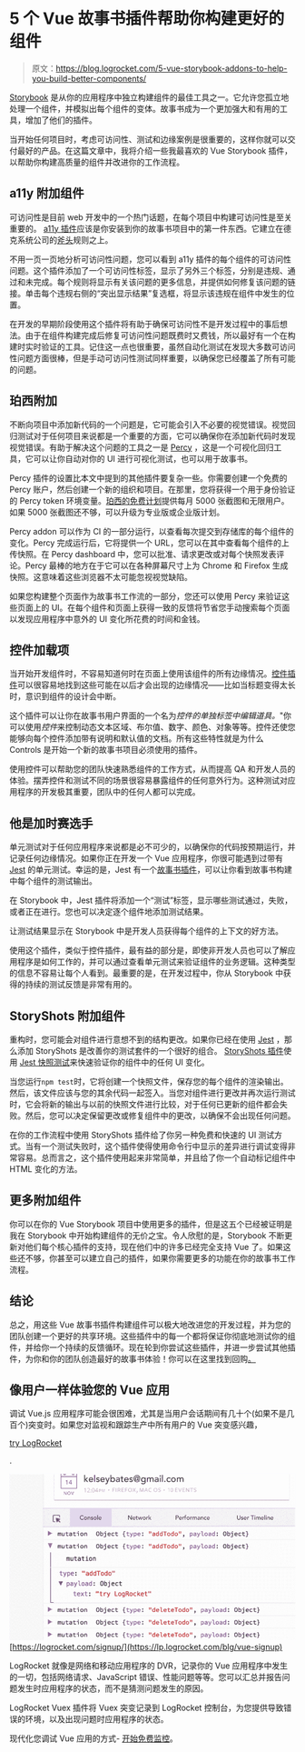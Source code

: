 # 5 个 Vue 故事书插件帮助你构建更好的组件

> 原文：<https://blog.logrocket.com/5-vue-storybook-addons-to-help-you-build-better-components/>

[Storybook](https://storybook.js.org/) 是从你的应用程序中独立构建组件的最佳工具之一。它允许您孤立地处理一个组件，并模拟出每个组件的变体。故事书成为一个更加强大和有用的工具，增加了他们的插件。

当开始任何项目时，考虑可访问性、测试和边缘案例是很重要的，这样你就可以交付最好的产品。在这篇文章中，我将介绍一些我最喜欢的 Vue Storybook 插件，以帮助你构建高质量的组件并改进你的工作流程。

## a11y 附加组件

可访问性是目前 web 开发中的一个热门话题，在每个项目中构建可访问性是至关重要的。 [a11y 插件](https://github.com/storybookjs/storybook/tree/master/addons/a11y)应该是你安装到你的故事书项目中的第一件东西。它建立在德克系统公司的[斧头](https://www.deque.com/axe/)规则之上。

不用一页一页地分析可访问性问题，您可以看到 a11y 插件的每个组件的可访问性问题。这个插件添加了一个可访问性标签，显示了另外三个标签，分别是违规、通过和未完成。每个规则将显示有关该问题的更多信息，并提供如何修复该问题的链接。单击每个违规右侧的“突出显示结果”复选框，将显示该违规在组件中发生的位置。

在开发的早期阶段使用这个插件将有助于确保可访问性不是开发过程中的事后想法。由于在组件构建完成后修复可访问性问题既费时又费钱，所以最好有一个在构建时实时验证的工具。记住这一点也很重要，虽然自动化测试在发现大多数可访问性问题方面很棒，但是手动可访问性测试同样重要，以确保您已经覆盖了所有可能的问题。

## 珀西附加

不断向项目中添加新代码的一个问题是，它可能会引入不必要的视觉错误。视觉回归测试对于任何项目来说都是一个重要的方面，它可以确保你在添加新代码时发现视觉错误。有助于解决这个问题的工具之一是 [Percy](https://percy.io/) ，这是一个可视化回归工具，它可以让你自动对你的 UI 进行可视化测试，也可以用于故事书。

Percy 插件的设置比本文中提到的其他插件要复杂一些。你需要创建一个免费的 Percy 账户，然后创建一个新的组织和项目。在那里，您将获得一个用于身份验证的 Percy token 环境变量。[珀西的免费计划](https://percy.io/pricing)提供每月 5000 张截图和无限用户。如果 5000 张截图还不够，可以升级为专业版或企业版计划。

Percy addon 可以作为 CI 的一部分运行，以查看每次提交到存储库的每个组件的变化。Percy 完成运行后，它将提供一个 URL，您可以在其中查看每个组件的上传快照。在 Percy dashboard 中，您可以批准、请求更改或对每个快照发表评论。Percy 最棒的地方在于它可以在各种屏幕尺寸上为 Chrome 和 Firefox 生成快照。这意味着这些浏览器不太可能忽视视觉缺陷。

如果您构建整个页面作为故事书工作流的一部分，您还可以使用 Percy 来验证这些页面上的 UI。在每个组件和页面上获得一致的反馈将节省您手动搜索每个页面以发现应用程序中意外的 UI 变化所花费的时间和金钱。

## 控件加载项

当开始开发组件时，不容易知道何时在页面上使用该组件的所有边缘情况。[控件插件](//github.com/storybookjs/storybook/tree/master/addons/controls)可以很容易地找到这些可能在以后才会出现的边缘情况——比如当标题变得太长时，意识到组件的设计会中断。

这个插件可以让你在故事书用户界面的一个名为*控件的单独标签中编辑道具。*"你可以使用*控件*来控制动态文本区域、布尔值、数字、颜色、对象等等。控件还使您能够向每个控件添加带有说明和默认值的文档。所有这些特性就是为什么 Controls 是开始一个新的故事书项目必须使用的插件。

使用控件可以帮助您的团队快速熟悉组件的工作方式，从而提高 QA 和开发人员的体验。摆弄控件和测试不同的场景很容易暴露组件的任何意外行为。这种测试对应用程序的开发极其重要，团队中的任何人都可以完成。

## 他是加时赛选手

单元测试对于任何应用程序来说都是必不可少的，以确保你的代码按预期运行，并记录任何边缘情况。如果你正在开发一个 Vue 应用程序，你很可能遇到过带有 [Jest](https://jestjs.io/en/) 的单元测试。幸运的是，Jest 有一个[故事书插件](https://github.com/storybookjs/storybook/tree/next/addons/jest)，可以让你看到故事书构建中每个组件的测试输出。

在 Storybook 中，Jest 插件将添加一个“测试”标签，显示哪些测试通过，失败，或者正在进行。您也可以决定逐个组件地添加测试结果。

让测试结果显示在 Storybook 中是开发人员获得每个组件的上下文的好方法。

使用这个插件，类似于控件插件，最有益的部分是，即使非开发人员也可以了解应用程序是如何工作的，并可以通过查看单元测试来验证组件的业务逻辑。这种类型的信息不容易让每个人看到。最重要的是，在开发过程中，你从 Storybook 中获得的持续的测试反馈是非常有用的。

## StoryShots 附加组件

重构时，您可能会对组件进行意想不到的结构更改。如果你已经在使用 [Jest](https://jestjs.io/en/) ，那么添加 StoryShots 是改善你的测试套件的一个很好的组合。 [StoryShots 插件](https://github.com/storybookjs/storybook/tree/master/addons/storyshots/storyshots-core)使用 [Jest 快照测试](https://jestjs.io/docs/en/snapshot-testing)来快速验证你的组件中的任何 UI 变化。

当您运行`npm test`时，它将创建一个快照文件，保存您的每个组件的渲染输出。然后，该文件应该与您的其余代码一起签入。当您对组件进行更改并再次运行测试时，它会将新的输出与以前的快照文件进行比较，对于任何已更新的组件都会失败。然后，您可以决定保留更改或修复组件中的更改，以确保不会出现任何问题。

在你的工作流程中使用 StoryShots 插件给了你另一种免费和快速的 UI 测试方式。当有一个测试失败时，这个插件使得使用命令行中显示的差异进行调试变得非常容易。总而言之，这个插件使用起来非常简单，并且给了你一个自动标记组件中 HTML 变化的方法。

## 更多附加组件

你可以在你的 Vue Storybook 项目中使用更多的插件，但是这五个已经被证明是我在 Storybook 中开始构建组件的无价之宝。令人欣慰的是，Storybook 不断更新对他们每个核心插件的支持，现在他们中的许多已经完全支持 Vue 了。如果这些还不够，你甚至可以建立自己的插件，如果你需要更多的功能在你的故事书工作流程。

## 结论

总之，用这些 Vue 故事书插件构建组件可以极大地改进您的开发过程，并为您的团队创建一个更好的共享环境。这些插件中的每一个都将保证你彻底地测试你的组件，并给你一个持续的反馈循环。现在轮到你尝试这些插件，并进一步尝试其他插件，为你和你的团队创造最好的故事书体验！你可以在这里找到回购[。](https://github.com/sparkbox/vue-storybook-starter)

## 像用户一样体验您的 Vue 应用

调试 Vue.js 应用程序可能会很困难，尤其是当用户会话期间有几十个(如果不是几百个)突变时。如果您对监视和跟踪生产中所有用户的 Vue 突变感兴趣，

[try LogRocket](https://lp.logrocket.com/blg/vue-signup)

.

[![LogRocket Dashboard Free Trial Banner](img/0d269845910c723dd7df26adab9289cb.png)](https://lp.logrocket.com/blg/vue-signup)[https://logrocket.com/signup/](https://lp.logrocket.com/blg/vue-signup)

LogRocket 就像是网络和移动应用程序的 DVR，记录你的 Vue 应用程序中发生的一切，包括网络请求、JavaScript 错误、性能问题等等。您可以汇总并报告问题发生时应用程序的状态，而不是猜测问题发生的原因。

LogRocket Vuex 插件将 Vuex 突变记录到 LogRocket 控制台，为您提供导致错误的环境，以及出现问题时应用程序的状态。

现代化您调试 Vue 应用的方式- [开始免费监控](https://lp.logrocket.com/blg/vue-signup)。